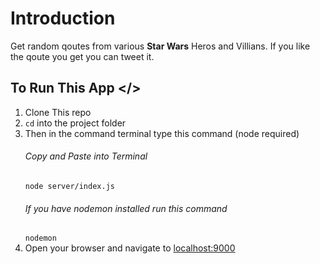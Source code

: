 # Introduction

Get random qoutes from various **Star Wars** Heros and Villians.
If you like the qoute you get you can tweet it.

## To Run This App </>

1. Clone This repo
2. `cd` into the project folder
3. Then in the command terminal type this command (node required)
   ###### Copy and Paste into Terminal
   `node server/index.js`
   ###### If you have nodemon installed run this command
   `nodemon`
4. Open your browser and navigate to [localhost:9000](http://localhost:9000)
